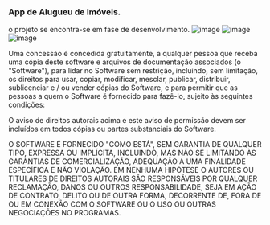 ### App de Alugueu de Imóveis.

o projeto se encontra-se em fase de desenvolvimento.
![image](https://user-images.githubusercontent.com/34004001/133292670-c83c6330-c5a5-4f1a-a8f3-fa15b085a767.png)
![image](https://user-images.githubusercontent.com/34004001/132954620-2235c700-f5a9-478e-9ba4-c6e0bb4ae6b6.png)
![image](https://user-images.githubusercontent.com/34004001/132954637-b0c7ba62-4bdb-49f0-8ebf-a4ab2af2dca0.png)

Uma concessão é concedida gratuitamente, a qualquer pessoa que receba uma cópia
deste software e arquivos de documentação associados (o "Software"), para lidar
no Software sem restrição, incluindo, sem limitação, os direitos
para usar, copiar, modificar, mesclar, publicar, distribuir, sublicenciar e / ou vender
cópias do Software, e para permitir que as pessoas a quem o Software é
fornecido para fazê-lo, sujeito às seguintes condições:

O aviso de direitos autorais acima e este aviso de permissão devem ser incluídos em todos
cópias ou partes substanciais do Software.

O SOFTWARE É FORNECIDO "COMO ESTÁ", SEM GARANTIA DE QUALQUER TIPO, EXPRESSA OU
IMPLÍCITA, INCLUINDO, MAS NÃO SE LIMITANDO ÀS GARANTIAS DE COMERCIALIZAÇÃO,
ADEQUAÇÃO A UMA FINALIDADE ESPECÍFICA E NÃO VIOLAÇÃO. EM NENHUMA HIPÓTESE O
AUTORES OU TITULARES DE DIREITOS AUTORAIS SÃO RESPONSÁVEIS POR QUALQUER RECLAMAÇÃO, DANOS OU OUTROS
RESPONSABILIDADE, SEJA EM AÇÃO DE CONTRATO, DELITO OU DE OUTRA FORMA, DECORRENTE DE,
FORA DE OU EM CONEXÃO COM O SOFTWARE OU O USO OU OUTRAS NEGOCIAÇÕES NO
PROGRAMAS.
